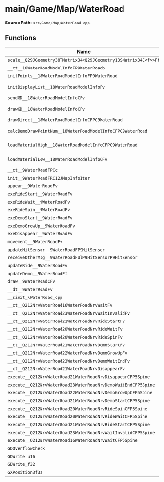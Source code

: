 # main/Game/Map/WaterRoad

**Source Path:** `src/Game/Map/WaterRoad.cpp`

## Functions

| Name | Address | Match % |
|------|---------|---------|
| `scale__Q29JGeometry38TMatrix34<Q29JGeometry13SMatrix34C<f>>Ff` | `0x801A17E0` | :x: (0.0%) |
| `__ct__18WaterRoadModelInfoFP9WaterRoadb` | `0x801A1874` | :x: (0.0%) |
| `initPoints__18WaterRoadModelInfoFP9WaterRoad` | `0x801A18D8` | :x: (0.0%) |
| `initDisplayList__18WaterRoadModelInfoFv` | `0x801A1E04` | :x: (16.4%) |
| `sendGD__18WaterRoadModelInfoCFv` | `0x801A1EE0` | :x: (0.0%) |
| `drawGD__18WaterRoadModelInfoCFv` | `0x801A2124` | :white_check_mark: (100.0%) |
| `drawDirect__18WaterRoadModelInfoCFPC9WaterRoad` | `0x801A2174` | :x: (0.0%) |
| `calcDemoDrawPointNum__18WaterRoadModelInfoCFPC9WaterRoad` | `0x801A2794` | :white_check_mark: (100.0%) |
| `loadMaterialHigh__18WaterRoadModelInfoCFPC9WaterRoad` | `0x801A2808` | :x: (89.1%) |
| `loadMaterialLow__18WaterRoadModelInfoCFv` | `0x801A2E2C` | :white_check_mark: (100.0%) |
| `__ct__9WaterRoadFPCc` | `0x801A32C4` | :x: (0.0%) |
| `init__9WaterRoadFRC12JMapInfoIter` | `0x801A33A0` | :x: (0.0%) |
| `appear__9WaterRoadFv` | `0x801A36E0` | :x: (0.0%) |
| `exeRideStart__9WaterRoadFv` | `0x801A3770` | :x: (0.0%) |
| `exeRideWait__9WaterRoadFv` | `0x801A3818` | :x: (0.0%) |
| `exeRideSpin__9WaterRoadFv` | `0x801A3888` | :x: (0.0%) |
| `exeDemoStart__9WaterRoadFv` | `0x801A394C` | :x: (0.0%) |
| `exeDemoGrowUp__9WaterRoadFv` | `0x801A39C4` | :x: (0.0%) |
| `exeDisappear__9WaterRoadFv` | `0x801A3AA4` | :x: (0.0%) |
| `movement__9WaterRoadFv` | `0x801A3B14` | :x: (0.0%) |
| `updateHitSensor__9WaterRoadFP9HitSensor` | `0x801A3CB8` | :x: (0.0%) |
| `receiveOtherMsg__9WaterRoadFUlP9HitSensorP9HitSensor` | `0x801A3D40` | :x: (0.0%) |
| `updateRide__9WaterRoadFv` | `0x801A3E48` | :x: (0.0%) |
| `updateDemo__9WaterRoadFf` | `0x801A3F50` | :x: (0.0%) |
| `draw__9WaterRoadCFv` | `0x801A4014` | :x: (0.0%) |
| `__dt__9WaterRoadFv` | `0x801A41F8` | :x: (0.0%) |
| `__sinit_\WaterRoad_cpp` | `0x801A4254` | :x: (0.0%) |
| `__ct__Q212NrvWaterRoad16WaterRoadNrvWaitFv` | `0x801A42B8` | :x: (0.0%) |
| `__ct__Q212NrvWaterRoad23WaterRoadNrvWaitInvalidFv` | `0x801A42C8` | :x: (0.0%) |
| `__ct__Q212NrvWaterRoad21WaterRoadNrvRideStartFv` | `0x801A42D8` | :x: (0.0%) |
| `__ct__Q212NrvWaterRoad20WaterRoadNrvRideWaitFv` | `0x801A42E8` | :x: (0.0%) |
| `__ct__Q212NrvWaterRoad20WaterRoadNrvRideSpinFv` | `0x801A42F8` | :x: (0.0%) |
| `__ct__Q212NrvWaterRoad21WaterRoadNrvDemoStartFv` | `0x801A4308` | :x: (0.0%) |
| `__ct__Q212NrvWaterRoad22WaterRoadNrvDemoGrowUpFv` | `0x801A4318` | :x: (0.0%) |
| `__ct__Q212NrvWaterRoad23WaterRoadNrvDemoWaitEndFv` | `0x801A4328` | :x: (0.0%) |
| `__ct__Q212NrvWaterRoad21WaterRoadNrvDisappearFv` | `0x801A4338` | :x: (0.0%) |
| `execute__Q212NrvWaterRoad21WaterRoadNrvDisappearCFP5Spine` | `0x801A4348` | :x: (0.0%) |
| `execute__Q212NrvWaterRoad23WaterRoadNrvDemoWaitEndCFP5Spine` | `0x801A4350` | :x: (0.0%) |
| `execute__Q212NrvWaterRoad22WaterRoadNrvDemoGrowUpCFP5Spine` | `0x801A4394` | :x: (0.0%) |
| `execute__Q212NrvWaterRoad21WaterRoadNrvDemoStartCFP5Spine` | `0x801A439C` | :x: (0.0%) |
| `execute__Q212NrvWaterRoad20WaterRoadNrvRideSpinCFP5Spine` | `0x801A43A4` | :x: (0.0%) |
| `execute__Q212NrvWaterRoad20WaterRoadNrvRideWaitCFP5Spine` | `0x801A43AC` | :x: (0.0%) |
| `execute__Q212NrvWaterRoad21WaterRoadNrvRideStartCFP5Spine` | `0x801A43B4` | :x: (0.0%) |
| `execute__Q212NrvWaterRoad23WaterRoadNrvWaitInvalidCFP5Spine` | `0x801A43BC` | :x: (0.0%) |
| `execute__Q212NrvWaterRoad16WaterRoadNrvWaitCFP5Spine` | `0x801A4404` | :x: (0.0%) |
| `GDOverflowCheck` | `0x801A4444` | :x: (0.0%) |
| `GDWrite_u16` | `0x801A4464` | :x: (0.0%) |
| `GDWrite_f32` | `0x801A44C0` | :x: (0.0%) |
| `GXPosition3f32` | `0x801A4548` | :x: (0.0%) |